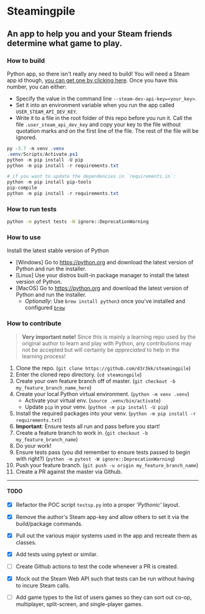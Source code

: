 # Steamingpile

## An app to help you and your Steam friends determine what game to play.

### How to build

Python app, so there isn't really any need to build!
You will need a Steam app id though, [you can get one by clicking here](https://steamcommunity.com/login/home/?goto=%2Fdev%2Fapikey).
Once you have this number, you can either:

- Specify the value in the command line `--steam-dev-api-key=<your_key>`.
- Set it into an environment variable when you run the app called `USER_STEAM_API_DEV_KEY`.
- Write it to a file in the root folder of this repo before you run it. Call the file `.user_steam_api_dev_key`
  and copy your key to the file without quotation marks and on the first line of the file. The rest of the file
  will be ignored.

```powershell
py -3.7 -m venv .venv
.venv/Scripts/Activate.ps1
python -m pip install -U pip
python -m pip install -r requirements.txt

# if you want to update the dependencies in `requirements.in`:
python -m pip install pip-tools
pip-compile
python -m pip install -r requirements.txt
```

### How to run tests

```bash
python -m pytest tests -W ignore::DeprecationWarning
```

### How to use

Install the latest stable version of Python

- [Windows] Go to https://python.org and download the latest version of Python and run the installer.
- [Linux] Use your distros built-in package manager to install the latest version of Python.
- [MacOS] Go to https://python.org and download the latest version of Python and run the installer.
  - _Optionally_: Use `brew install python3` once you've installed and configured [`brew`](https://brew.sh)

### How to contribute

> **Very important note!** Since this is mainly a learning repo used by the original author to learn and play with Python, any contributions may not be accepted but will certainly be _appreciated_ to help in the learning process!

1. Clone the repo. (`git clone https://github.com/d3r3kk/steamingpile`)
1. Enter the cloned repo directory. (`cd steamingpile`)
1. Create your own feature branch off of master. (`git checkout -b my_feature_branch_name_here`)
1. Create your local Python virtual environment. (`python -m venv .venv`)
    - Activate your virtual env. (`source .venv/bin/activate`)
    - Update `pip` in your venv. (`python -m pip install -U pip`)
1. Install the required packages into your venv. (`python -m pip install -r requirements.txt`)
1. **Important**: Ensure tests all run and pass before you start!
1. Create a feature branch to work in. (`git checkout -b my_feature_branch_name`)
1. Do your work!
1. Ensure tests pass (you did remember to ensure tests passed to begin with right?) (`python -m pytest -W ignore::DeprecationWarning`)
1. Push your feature branch. (`git push -u origin my_feature_branch_name`)
1. Create a PR against the master via Github.

---

#### TODO

- [x] Refactor the POC script `testsp.py` into a proper _'Pythonic'_ layout.
- [x] Remove the author's Steam app-key and allow others to set it via the build/package commands.
- [x] Pull out the various major systems used in the app and recreate them as classes.
- [x] Add tests using pytest or similar.
- [ ] Create Github actions to test the code whenever a PR is created.
- [x] Mock out the Steam Web API such that tests can be run without having to incure Steam calls.
- [ ] Add game types to the list of users games so they can sort out co-op, multiplayer, split-screen, and single-player games.

